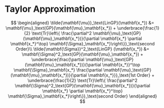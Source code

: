 # Taylor Approximation


$$
\begin{aligned}
\tilde{\mathbf{\mu}}_\text{LinGP}(\mathbf{x_*}) &= \mathbf{\mu}_\text{GP}(\mathbf{\mu}_\mathbf{x_*}) +
\underbrace{\frac{1}{2} \text{Tr}\left\{ \frac{\partial^2 \mathbf{\mu}_\text{GP}(\mathbf{\mu}_\mathbf{x_*})}{\partial \mathbf{x_*} \partial \mathbf{x_*}^\top}  \mathbf{\Sigma}_\mathbf{x_*}\right\}}_\text{second Order}\\
\tilde{\mathbf{\Sigma}}^2_\text{LinGP} (\mathbf{x_*}) &= 
\mathbf{\Sigma}^2_\text{GP}(\mathbf{\mu}_\mathbf{x_*}) + 
\underbrace{\frac{\partial \mathbf{\mu}_\text{GP}(\mathbf{\mu}_\mathbf{x_*})}{\partial \mathbf{x_*}}^\top
\mathbf{\Sigma}_\mathbf{x_*}
\frac{\partial \mathbf{\mu}_\text{GP}(\mathbf{\mu}_\mathbf{x_*})}{\partial \mathbf{x_*}}}_\text{1st Order} +
\underbrace{\frac{1}{2} \text{Tr}\left\{ \frac{\partial^2 \mathbf{\Sigma}^2_\text{GP}(\mathbf{\mu}_\mathbf{x_*})}{\partial \mathbf{x_*} \partial \mathbf{x_*}^\top}  \mathbf{\Sigma}_\mathbf{x_*}\right\}}_\text{second Order}
\end{aligned}
$$